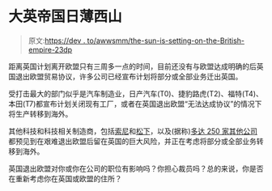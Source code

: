 # 大英帝国日薄西山

> 原文:[https://dev . to/awwsmm/the-sun-is-setting-on-the-British-empire-23dp](https://dev.to/awwsmm/the-sun-is-setting-on-the-british-empire-23dp)

距离英国计划离开欧盟只有三周多一点的时间，目前还没有与欧盟达成明确的后英国退出欧盟贸易协议，许多公司已经宣布计划将部分或全部业务迁出英国。

受打击最大的部门似乎是汽车制造业，日产汽车(T0)、捷豹路虎(T2)、福特(T4)、本田(T7)都宣布计划关闭现有工厂，或者在英国退出欧盟“无法达成协议”的情况下将生产转移到海外。

其他科技和科技相关制造商，包括[索尼](https://www.rte.ie/news/brexit/2019/0123/1024913-sony/)和[松下](https://www.bbc.com/news/business-45351288)，以及(据称)[多达 250 家其他公司](https://www.theguardian.com/politics/2019/feb/09/brexit-uk-companies-discuss-moving-to-netherlands)都预见到在艰难退出欧盟后留在英国的巨大风险，并正在考虑将部分或全部业务转移到海外。

英国退出欧盟对你或你在公司的职位有影响吗？你担心裁员吗？总的来说，你是否在重新考虑你在英国或欧盟的住所？